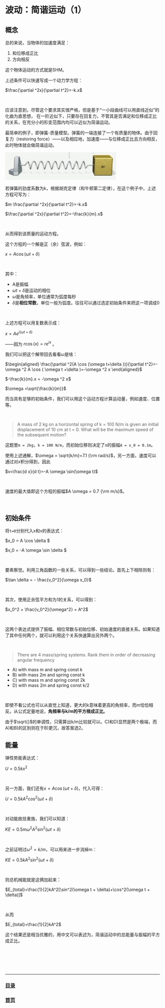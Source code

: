 <head>
    <script src="https://cdn.mathjax.org/mathjax/latest/MathJax.js?config=TeX-AMS-MML_HTMLorMML" type="text/javascript"></script>
    <script type="text/x-mathjax-config">
        MathJax.Hub.Config({
            tex2jax: {
            skipTags: ['script', 'noscript', 'style', 'textarea', 'pre'],
            inlineMath: [['$','$']]
            }
        });
    </script>
</head>

# 波动：简谐运动（1）

## 概念

总的来说，当物体的加速度满足：

1. 和位移成正比
2. 方向相反

这个物体运动的方式就是SHM。

上述条件可以快速写成一个动力学方程：

$\frac{\partial ^2x}{\partial t^2}=-k.x$

<br>

应该注意到，尽管这个要求其实很严格，但是基于“一小段曲线可以用直线近似”的化曲为直思想， 在一阶近似下，只要存在回复力，不管其是否满足和位移成正比的关系，在充分小的形变范围内均可以近似为简谐运动。

最简单的例子，即弹簧-质量模型。弹簧的一端连接了一个有质量的物体。由于回复力（restoring force）——以及相应地，加速度——与位移成正比且方向相反，此时物体就会做简谐运动。

![弹簧-质量模型](./media/0000/0001.jpg)

若弹簧的劲度系数为k，根据胡克定律（和牛顿第二定律），在这个例子中，上述方程可写为：

$m \frac{\partial ^2x}{\partial t^2}=-k.x$

$\frac{\partial ^2x}{\partial t^2}=-\frac{k}{m}.x$

<br>

从而得到该质量的运动方程。

这个方程的一个解是正（余）弦波，例如：

$x=A \cos (\omega  t+\delta )$

<br>

其中：

* A是振幅
* $\omega  t+\delta$是运动的相位
* $\omega$是角频率，单位通常为弧度每秒
* $\delta$是**相位常数**，单位一般为弧度。往往可以通过选定初始条件来把这一项调成0

<br>

上述方程可以用复数表示成：

$x=A e^{i (\omega  t+\delta )}$

——因为 $r \cos (x)=r e^{i x}$ 。

我们可以把这个解带回去看看$\omega$是啥：

$\begin{aligned}
\frac{\partial ^2(A \cos (\omega  t+\delta ))}{\partial t^2}=-\omega ^2 A \cos ( \omega t +\delta )=-\omega ^2 x 
\end{aligned}$

$-\frac{k}{m}.x = -\omega ^2 x$

$\omega =\sqrt{\frac{k}{m}}$

而当具有足够的初始条件，我们可以用这个运动方程计算运动量，例如速度、位置等。

<br>

> A mass of 2 kg on a horizontal spring of k = 100 N/m is given an initial displacement of 10 cm at t = 0. What will be the maximum speed of the subsequent motion?

这题里`m = 2kg`，`k = 100 N/m`，而初始位移则决定了x的振幅`A = x_0 = 0.1m`。

使用上述通解，$\omega = \sqrt{k/m}=7.1 {\rm rad/s}$，另一方面，速度可以通过对$x$积分得到，因此

$v=\frac{d x}{d t}=-A \omega \sin(\omega t)$

<br>

速度的最大值即这个方程的振幅$A \omega = 0.7 {\rm m/s}$。

<br>

## 初始条件

将`t=0`分别代入x和v的表达式：

$x_0 = A \cos \delta $

$v_0 = -A \omega \sin \delta $

<br>

要素察觉。利用三角函数的一些关系，可以得到一些结论。首先上下相除则有：

$\tan \delta = - \frac{v_0^2}{\omega x_0}$

<br>

其次，使用正余弦平方和为1的关系，可以得到：

$x_0^2 + \frac{v_0^2}{\omega^2} = A^2$

<br>

这两个表达式提供了振幅、相位常数与初始位移、初始速度的直接关系。如果知道了其中任何两个，就可以利用这个关系快速算出另外两个。

<br>

>There are 4 mass/spring systems. Rank them in order of decreasing angular frequency

* A) with mass m and spring const k
* B) with mass 2m and spring const k
* C) with mass m and spring const 2k
* D) with mass 2m and spring const k/2

<br>

即使不看公式也可以从直觉上知道，更大的k意味着更高的角频率，而m恰恰相反。从公式定量地说，**角频率与k/m的平方根成正比**。

由于$\sqrt{}$的单调性，只需算出k/m比较就可以。C)和D)显然是两个极端，而A)和B)的区别则在于B)更沉，故答案选2。

## 能量

弹性势能表达式：

$U = 0.5 k x^2$

<br>

另一方面，我们还有$x=A\cos(\omega t + \delta)$，代入可得：

$U=0.5kA^2\cos^2(\omega t + \delta)$

<br>

对动能故技重施，我们可以知道：

$KE=0.5m\omega^2A^2\sin^2(\omega t + \delta)$

<br>

之前证明过$\omega^2=k/m$，可以用来进一步消掉m：

$KE=0.5kA^2\sin^2(\omega t + \delta)$

<br>

则总机械能就是这俩加起来：

$E_{total}=\frac{1}{2}kA^2[\sin^2(\omega t + \delta)+\cos^2(\omega t + \delta)]$

<br>

从而

$E_{total}=\frac{1}{2}kA^2$

这个结果还是相当优雅的，用中文可以表述为，简谐运动中的总能量与振幅的平方成正比。
<br><br><br><br><br><br>
<hr>

### [目录](./index.md)
### [首页](../index.html)